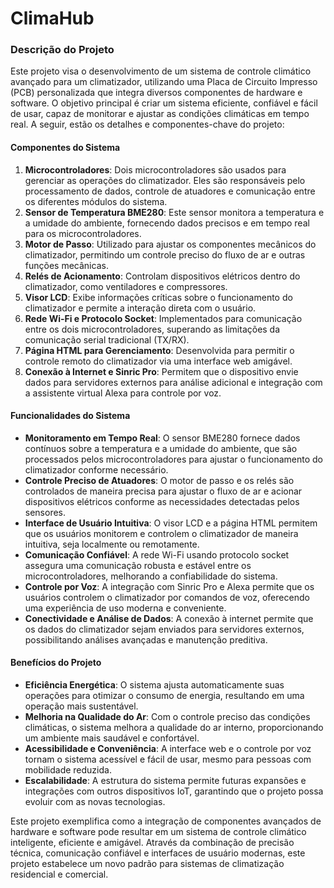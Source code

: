 # ClimaHub
### Descrição do Projeto

Este projeto visa o desenvolvimento de um sistema de controle climático avançado para um climatizador, utilizando uma Placa de Circuito Impresso (PCB) personalizada que integra diversos componentes de hardware e software. O objetivo principal é criar um sistema eficiente, confiável e fácil de usar, capaz de monitorar e ajustar as condições climáticas em tempo real. A seguir, estão os detalhes e componentes-chave do projeto:

#### Componentes do Sistema

1. **Microcontroladores**: Dois microcontroladores são usados para gerenciar as operações do climatizador. Eles são responsáveis pelo processamento de dados, controle de atuadores e comunicação entre os diferentes módulos do sistema.
2. **Sensor de Temperatura BME280**: Este sensor monitora a temperatura e a umidade do ambiente, fornecendo dados precisos e em tempo real para os microcontroladores.
3. **Motor de Passo**: Utilizado para ajustar os componentes mecânicos do climatizador, permitindo um controle preciso do fluxo de ar e outras funções mecânicas.
4. **Relés de Acionamento**: Controlam dispositivos elétricos dentro do climatizador, como ventiladores e compressores.
5. **Visor LCD**: Exibe informações críticas sobre o funcionamento do climatizador e permite a interação direta com o usuário.
6. **Rede Wi-Fi e Protocolo Socket**: Implementados para comunicação entre os dois microcontroladores, superando as limitações da comunicação serial tradicional (TX/RX).
7. **Página HTML para Gerenciamento**: Desenvolvida para permitir o controle remoto do climatizador via uma interface web amigável.
8. **Conexão à Internet e Sinric Pro**: Permitem que o dispositivo envie dados para servidores externos para análise adicional e integração com a assistente virtual Alexa para controle por voz.

#### Funcionalidades do Sistema

- **Monitoramento em Tempo Real**: O sensor BME280 fornece dados contínuos sobre a temperatura e a umidade do ambiente, que são processados pelos microcontroladores para ajustar o funcionamento do climatizador conforme necessário.
- **Controle Preciso de Atuadores**: O motor de passo e os relés são controlados de maneira precisa para ajustar o fluxo de ar e acionar dispositivos elétricos conforme as necessidades detectadas pelos sensores.
- **Interface de Usuário Intuitiva**: O visor LCD e a página HTML permitem que os usuários monitorem e controlem o climatizador de maneira intuitiva, seja localmente ou remotamente.
- **Comunicação Confiável**: A rede Wi-Fi usando protocolo socket assegura uma comunicação robusta e estável entre os microcontroladores, melhorando a confiabilidade do sistema.
- **Controle por Voz**: A integração com Sinric Pro e Alexa permite que os usuários controlem o climatizador por comandos de voz, oferecendo uma experiência de uso moderna e conveniente.
- **Conectividade e Análise de Dados**: A conexão à internet permite que os dados do climatizador sejam enviados para servidores externos, possibilitando análises avançadas e manutenção preditiva.

#### Benefícios do Projeto

- **Eficiência Energética**: O sistema ajusta automaticamente suas operações para otimizar o consumo de energia, resultando em uma operação mais sustentável.
- **Melhoria na Qualidade do Ar**: Com o controle preciso das condições climáticas, o sistema melhora a qualidade do ar interno, proporcionando um ambiente mais saudável e confortável.
- **Acessibilidade e Conveniência**: A interface web e o controle por voz tornam o sistema acessível e fácil de usar, mesmo para pessoas com mobilidade reduzida.
- **Escalabilidade**: A estrutura do sistema permite futuras expansões e integrações com outros dispositivos IoT, garantindo que o projeto possa evoluir com as novas tecnologias.

Este projeto exemplifica como a integração de componentes avançados de hardware e software pode resultar em um sistema de controle climático inteligente, eficiente e amigável. Através da combinação de precisão técnica, comunicação confiável e interfaces de usuário modernas, este projeto estabelece um novo padrão para sistemas de climatização residencial e comercial.
